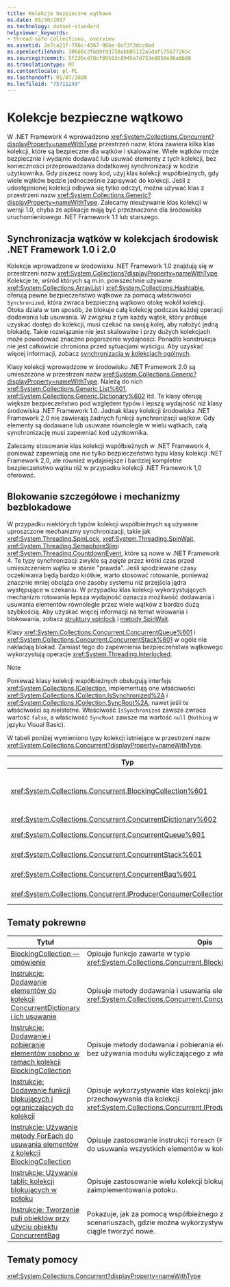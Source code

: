 ```yaml
---
title: Kolekcje bezpieczne wątkowo
ms.date: 03/30/2017
ms.technology: dotnet-standard
helpviewer_keywords:
- thread-safe collections, overview
ms.assetid: 2e7ca21f-786c-4367-96be-0cf3f3dcc6bd
ms.openlocfilehash: 30660c2fb89fd3738abb05122a5daf175677265c
ms.sourcegitcommit: 5f236cd78cf09593c8945a7d753e0850e96a0b80
ms.translationtype: MT
ms.contentlocale: pl-PL
ms.lasthandoff: 01/07/2020
ms.locfileid: "75711249"
---
```

# <a name="thread-safe-collections"></a>Kolekcje bezpieczne wątkowo
W .NET Framework 4 wprowadzono <xref:System.Collections.Concurrent?displayProperty=nameWithType> przestrzeń nazw, która zawiera kilka klas kolekcji, które są bezpieczne dla wątków i skalowalne. Wiele wątków może bezpiecznie i wydajnie dodawać lub usuwać elementy z tych kolekcji, bez konieczności przeprowadzania dodatkowej synchronizacji w kodzie użytkownika. Gdy piszesz nowy kod, użyj klas kolekcji współbieżnych, gdy wiele wątków będzie jednocześnie zapisywać do kolekcji. Jeśli z udostępnionej kolekcji odbywa się tylko odczyt, można używać klas z przestrzeni nazw <xref:System.Collections.Generic?displayProperty=nameWithType>. Zalecamy nieużywanie klas kolekcji w wersji 1.0, chyba że aplikacje mają być przeznaczone dla środowiska uruchomieniowego .NET Framework 1.1 lub starszego.  
  
## <a name="thread-synchronization-in-the-net-framework-10-and-20-collections"></a>Synchronizacja wątków w kolekcjach środowisk .NET Framework 1.0 i 2.0  
 Kolekcje wprowadzone w środowisku .NET Framework 1.0 znajdują się w przestrzeni nazw <xref:System.Collections?displayProperty=nameWithType>. Kolekcje te, wśród których są m.in. powszechnie używane <xref:System.Collections.ArrayList> i <xref:System.Collections.Hashtable>, oferują pewne bezpieczeństwo wątkowe za pomocą właściwości `Synchronized`, która zwraca bezpieczną wątkowo otokę wokół kolekcji. Otoka działa w ten sposób, że blokuje całą kolekcję podczas każdej operacji dodawania lub usuwania. W związku z tym każdy wątek, który próbuje uzyskać dostęp do kolekcji, musi czekać na swoją kolej, aby nałożyć jedną blokadę. Takie rozwiązanie nie jest skalowalne i przy dużych kolekcjach może powodować znaczne pogorszenie wydajności. Ponadto konstrukcja nie jest całkowicie chroniona przed sytuacjami wyścigu. Aby uzyskać więcej informacji, zobacz [synchronizacja w kolekcjach ogólnych](https://blogs.msdn.microsoft.com/bclteam/2005/03/15/synchronization-in-generic-collections-brian-grunkemeyer/).  
  
 Klasy kolekcji wprowadzone w środowisku .NET Framework 2.0 są umieszczone w przestrzeni nazw <xref:System.Collections.Generic?displayProperty=nameWithType>. Należą do nich <xref:System.Collections.Generic.List%601>, <xref:System.Collections.Generic.Dictionary%602> itd. Te klasy oferują większe bezpieczeństwo pod względem typów i lepszą wydajność niż klasy środowiska .NET Framework 1.0. Jednak klasy kolekcji środowiska .NET Framework 2.0 nie zawierają żadnych funkcji synchronizacji wątków. Gdy elementy są dodawane lub usuwane równolegle w wielu wątkach, całą synchronizację musi zapewniać kod użytkownika.  
  
 Zalecamy stosowanie klas kolekcji współbieżnych w .NET Framework 4, ponieważ zapewniają one nie tylko bezpieczeństwo typu klasy kolekcji .NET Framework 2,0, ale również wydajniejsze i bardziej kompletne bezpieczeństwo wątku niż w przypadku kolekcji .NET Framework 1,0 oferować.  
  
## <a name="fine-grained-locking-and-lock-free-mechanisms"></a>Blokowanie szczegółowe i mechanizmy bezblokadowe  
 W przypadku niektórych typów kolekcji współbieżnych są używane uproszczone mechanizmy synchronizacji, takie jak <xref:System.Threading.SpinLock>, <xref:System.Threading.SpinWait>, <xref:System.Threading.SemaphoreSlim>i <xref:System.Threading.CountdownEvent>, które są nowe w .NET Framework 4. Te typy synchronizacji zwykle są *zajęte* przez krótki czas przed umieszczeniem wątku w stanie "prawda". Jeśli spodziewane czasy oczekiwania będą bardzo krótkie, warto stosować rotowanie, ponieważ znacznie mniej obciąża ono zasoby systemu niż przejścia jądra występujące w czekaniu. W przypadku klas kolekcji wykorzystujących mechanizm rotowania lepsza wydajność oznacza możliwość dodawania i usuwania elementów równolegle przez wiele wątków z bardzo dużą szybkością. Aby uzyskać więcej informacji na temat wirowania i blokowania, zobacz [struktury spinlock](../../../../docs/standard/threading/spinlock.md) i [metody SpinWait](../../../../docs/standard/threading/spinwait.md).  
  
 Klasy <xref:System.Collections.Concurrent.ConcurrentQueue%601> i <xref:System.Collections.Concurrent.ConcurrentStack%601> w ogóle nie nakładają blokad. Zamiast tego do zapewnienia bezpieczeństwa wątkowego wykorzystują operacje <xref:System.Threading.Interlocked>.  
  
> [!NOTE]
> Ponieważ klasy kolekcji współbieżnych obsługują interfejs <xref:System.Collections.ICollection>, implementują one właściwości <xref:System.Collections.ICollection.IsSynchronized%2A> i <xref:System.Collections.ICollection.SyncRoot%2A>, nawet jeśli te właściwości są nieistotne. Właściwość `IsSynchronized` zawsze zwraca wartość `false`, a właściwość `SyncRoot` zawsze ma wartość `null` (`Nothing` w języku Visual Basic).  
  
 W tabeli poniżej wymieniono typy kolekcji istniejące w przestrzeni nazw <xref:System.Collections.Concurrent?displayProperty=nameWithType>.  
  
|Typ|Opis|  
|----------|-----------------|  
|<xref:System.Collections.Concurrent.BlockingCollection%601>|Zapewnia funkcjonalność ograniczania i blokowania dla wszystkich typów implementujących interfejs <xref:System.Collections.Concurrent.IProducerConsumerCollection%601>. Aby uzyskać więcej informacji, zobacz [BlockingCollection Overview (przegląd](../../../../docs/standard/collections/thread-safe/blockingcollection-overview.md)).|  
|<xref:System.Collections.Concurrent.ConcurrentDictionary%602>|Bezpieczna wątkowo implementacja słownika par klucz-wartość.|  
|<xref:System.Collections.Concurrent.ConcurrentQueue%601>|Bezpieczna wątkowo implementacja kolejki FIFO („pierwszy na wejściu, pierwszy na wyjściu”).|  
|<xref:System.Collections.Concurrent.ConcurrentStack%601>|Bezpieczna wątkowo implementacja stosu LIFO („ostatni na wejściu, pierwszy na wyjściu”).|  
|<xref:System.Collections.Concurrent.ConcurrentBag%601>|Bezpieczna wątkowo implementacja nieuporządkowanej kolekcji elementów.|  
|<xref:System.Collections.Concurrent.IProducerConsumerCollection%601>|Interfejs, który musi implementować typ, aby mógł być używany w klasie `BlockingCollection`.|  
  
## <a name="related-topics"></a>Tematy pokrewne  
  
|Tytuł|Opis|  
|-----------|-----------------|  
|[BlockingCollection — omówienie](../../../../docs/standard/collections/thread-safe/blockingcollection-overview.md)|Opisuje funkcje zawarte w typie <xref:System.Collections.Concurrent.BlockingCollection%601>.|  
|[Instrukcje: Dodawanie elementów do kolekcji ConcurrentDictionary i ich usuwanie](../../../../docs/standard/collections/thread-safe/how-to-add-and-remove-items.md)|Opisuje metody dodawania i usuwania elementów w klasie <xref:System.Collections.Concurrent.ConcurrentDictionary%602>.|  
|[Instrukcje: Dodawanie i pobieranie elementów osobno w ramach kolekcji BlockingCollection](../../../../docs/standard/collections/thread-safe/how-to-add-and-take-items.md)|Opisuje metody dodawania i pobierania elementów z kolekcji blokującej bez używania modułu wyliczającego z właściwością tylko do odczytu.|  
|[Instrukcje: Dodawanie funkcji blokujących i ograniczających do kolekcji](../../../../docs/standard/collections/thread-safe/how-to-add-bounding-and-blocking.md)|Opisuje wykorzystywanie klas kolekcji jako podstawowego mechanizmu przechowywania dla kolekcji <xref:System.Collections.Concurrent.IProducerConsumerCollection%601>.|  
|[Instrukcje: Używanie metody ForEach do usuwania elementów z kolekcji BlockingCollection](../../../../docs/standard/collections/thread-safe/how-to-use-foreach-to-remove.md)|Opisuje zastosowanie instrukcji `foreach` (`For Each` w języku Visual Basic) do usuwania wszystkich elementów w kolekcji blokującej.|  
|[Instrukcje: Używanie tablic kolekcji blokujących w potoku](../../../../docs/standard/collections/thread-safe/how-to-use-arrays-of-blockingcollections.md)|Opisuje zastosowanie wielu kolekcji blokujących równocześnie w celu zaimplementowania potoku.|  
|[Instrukcje: Tworzenie puli obiektów przy użyciu obiektu ConcurrentBag](../../../../docs/standard/collections/thread-safe/how-to-create-an-object-pool.md)|Pokazuje, jak za pomocą współbieżnego zbioru poprawić wydajność w scenariuszach, gdzie można wykorzystywać istniejące obiekty zamiast ciągle tworzyć nowe.|  
  
## <a name="reference"></a>Tematy pomocy  
 <xref:System.Collections.Concurrent?displayProperty=nameWithType>
